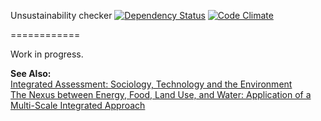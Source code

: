Unsustainability checker 
[![Dependency Status](https://gemnasium.com/gsprenger/sustainabilitychecker.png)](https://gemnasium.com/gsprenger/sustainabilitychecker)
[![Code Climate](https://codeclimate.com/github/gsprenger/sustainabilitychecker.png)](https://codeclimate.com/github/gsprenger/sustainabilitychecker)

============

Work in progress.  

**See Also:**  
[Integrated Assessment: Sociology, Technology and the Environment][1]  
[The Nexus between Energy, Food, Land Use, and Water: Application of a Multi-Scale Integrated Approach][2]  

[1]: http://www.iaste-researchgroup.org
[2]: http://www.nexus-assessment.info/

